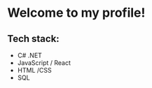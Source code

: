 <h1>Welcome to my profile! </h1>

<h2>Tech stack:</h2>
<ul>
<li>C# .NET</li>
<li>JavaScript / React</li>
<li>HTML /CSS</li>
<li>SQL</li>
</ul>



